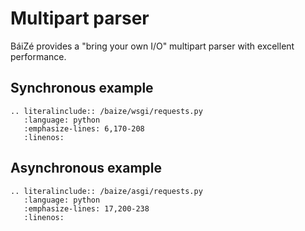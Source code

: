 # Multipart parser

BáiZé provides a "bring your own I/O" multipart parser with excellent performance.

## Synchronous example

```eval_rst
.. literalinclude:: /baize/wsgi/requests.py
   :language: python
   :emphasize-lines: 6,170-208
   :linenos:
```

## Asynchronous example

```eval_rst
.. literalinclude:: /baize/asgi/requests.py
   :language: python
   :emphasize-lines: 17,200-238
   :linenos:
```
